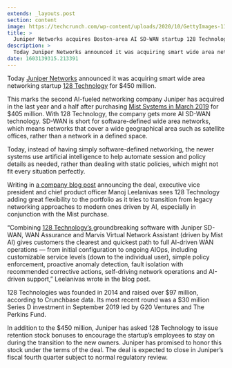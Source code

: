 ```yaml
--- 
extends: _layouts.post 
section: content 
image: https://techcrunch.com/wp-content/uploads/2020/10/GettyImages-1196161943.jpg?w=600 
title: > 
  Juniper Networks acquires Boston-area AI SD-WAN startup 128 Technology for $450M – TechCrunch 
description: > 
  Today Juniper Networks announced it was acquiring smart wide area networking startup 128 Technology for $450 million.This marks the second AI-fueled networking company Juniper has acquired in the last year and a half after purchasing Mist Systems in March 2019 for $405 million.With 128 Technology, the company gets more AI SD-WAN technology.SD-WAN is short for software-defined wide area networks, which means networks that cover a wide geographical area such as satellite offices, rather than a network in a defined space.In addition to the $450 million, Juniper has asked 128 Technology to issue retention stock bonuses to encourage the startup’s employees to stay on during the transition to the new owners. 
date: 1603139315.213391 
--- 
```

<div><p id="speakable-summary">Today <a href="https://www.juniper.net/us/en/">Juniper Networks</a> announced it was acquiring smart wide area networking startup <a href="https://www.128technology.com/">128 Technology</a> for $450 million.</p>
<p>This marks the second AI-fueled networking company Juniper has acquired in the last year and a half after purchasing <a href="https://newsroom.juniper.net/press-releases/juniper-networks-announces-intent-acquire-mist-systems-bring-ai-it-delivering">Mist Systems in March 2019</a> for $405 million. With 128 Technology, the company gets more AI SD-WAN technology. SD-WAN is short for software-defined wide area networks, which means networks that cover a wide geographical area such as satellite offices, rather than a network in a defined space.</p>
<p>Today, instead of having simply software-defined networking, the newer systems use artificial intelligence to help automate session and policy details as needed, rather than dealing with static policies, which might not fit every situation perfectly.</p><p class="piano-inline-promo"></p>
<p>Writing in <a href="https://blogs.juniper.net/en-us/engineering-simplicity/the-wan-is-now-in-session">a company blog post</a> announcing the deal, executive vice president and chief product officer Manoj Leelanivas sees 128 Technology adding great flexibility to the portfolio as it tries to transition from legacy networking approaches to modern ones driven by AI, especially in conjunction with the Mist purchase.</p>
<p>&#8220;Combining <a class="crunchbase-link" href="https://crunchbase.com/organization/128-technology" target="_blank">128 Technology&#8217;s </a> groundbreaking software with Juniper SD-WAN, WAN Assurance and Marvis Virtual Network Assistant (driven by Mist AI) gives customers the clearest and quickest path to full AI-driven WAN operations &#8212; from initial configuration to ongoing AIOps, including customizable service levels (down to the individual user), simple policy enforcement, proactive anomaly detection, fault isolation with recommended corrective actions, self-driving network operations and AI-driven support,&#8221; Leelanivas wrote in the blog post.</p>
<p>128 Technologies was founded in 2014 and raised over $97 million, according to Crunchbase data. Its most recent round was a $30 million Series D investment in September 2019 led by G20 Ventures and The Perkins Fund.</p>
<p>In addition to the $450 million, Juniper has asked 128 Technology to issue retention stock bonuses to encourage the startup&#8217;s employees to stay on during the transition to the new owners. Juniper has promised to honor this stock under the terms of the deal. The deal is expected to close in Juniper&#8217;s fiscal fourth quarter subject to normal regulatory review.</p>
			</div>